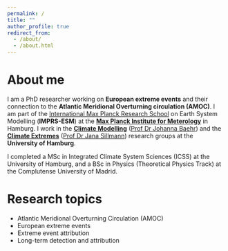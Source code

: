 ```yaml
---
permalink: /
title: ""
author_profile: true
redirect_from: 
  - /about/
  - /about.html
---
```


# About me
I am a PhD researcher working on **European extreme events** and their connection to the **Atlantic Meridional Overturning circulation (AMOC)**. I am part of the [International Max Planck Research School](https://mpimet.mpg.de/en/career/imprs-esm) on Earth System Modelling (**IMPRS-ESM**) at the **[Max Planck Institute for Meterology](https://mpimet.mpg.de/en/homepage)** in Hamburg. I work in the **[Climate Modelling](https://www.ifm.uni-hamburg.de/en/workareas/climatemodelling.html)** ([Prof Dr Johanna Baehr](https://www.ifm.uni-hamburg.de/en/institute/staff/baehr.html)) and the **[Climate Extremes](https://www.fnk.uni-hamburg.de/2-research/research-group-climate-extremes.html)** ([Prof Dr Jana Sillmann](https://www.fnk.uni-hamburg.de/2-research/research-group-climate-extremes/team/sillmann-jana.html)) research groups at the **University of Hamburg**.

I completed a MSc in Integrated Climate System Sciences (ICSS) at the University of Hamburg, and a BSc in Physics (Theoretical Physics Track) at the Complutense University of Madrid.

# Research topics
- Atlantic Meridional Overturning Circulation (AMOC)
- European extreme events
- Extreme event attribution
- Long-term detection and attribution


